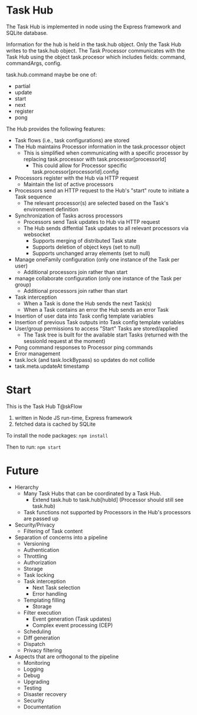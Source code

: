 # Task Hub

The Task Hub is implemented in node using the Express framework and SQLite database. 

Information for the hub is held in the task.hub object. Only the Task Hub writes to the task.hub object. The Task Processor communicates with the Task Hub using the object task.procesor which includes fields: command, commandArgs, config. 

task.hub.command maybe be one of:
  * partial
  * update
  * start
  * next
  * register
  * pong

The Hub provides the following features:
* Task flows (i.e., task configurations) are stored
* The Hub maintains Processor information in the task.processor object
  * This is simplified when communicating with a specific processor by replacing task.processor with task.processor[processorId]
    * This could allow for Processor specific task.processor[processorId].config
* Processors register with the Hub via HTTP request
  * Maintain the list of active processors
* Processors send an HTTP request to the Hub's "start" route to initiate a Task sequence
  * The relevant processor(s) are selected based on the Task's environment definition
* Synchronization of Tasks across processors
  * Processors send Task updates to Hub via HTTP request
  * The Hub sends diffential Task updates to all relevant processors via websocket
    * Supports merging of distributed Task state
    * Supports deletion of object keys (set to null)
    * Supports unchanged array elements (set to null)
* Manage oneFamily configuration (only one instance of the Task per user)
  * Additional processors join rather than start
* manage collaborate configuration (only one instance of the Task per group)
  * Additional processors join rather than start
* Task interception
  * When a Task is done the Hub sends the next Task(s)
  * When a Task contains an error the Hub sends an error Task
* Insertion of user data into Task config template variables
* Insertion of previous Task outputs into Task config template variables
* User/group permissions to access "Start" Tasks are stored/applied
  * The Task tree is built for the available start Tasks (returned with the sessionId request at the moment)
* Pong command responses to Processor ping commands
* Error management
* task.lock (and task.lockBypass) so updates do not collide
* task.meta.updateAt timestamp
# Start
This is the Task Hub T@skFlow
1. written in Node JS run-time, Express framework
2. fetched data is cached by SQLite

To install the node packages: `npm install` 

Then to run: `npm start`

# Future
* Hierarchy
  * Many Task Hubs that can be coordinated by a Task Hub.
    * Extend task.hub to task.hub[hubId] (Processor should still see task.hub)
  * Task functions not supported by Processors in the Hub's processors are passed up
* Security/Privacy
  * Filtering of Task content
* Separation of concerns into a pipeline
  * Versioning
  * Authentication
  * Throttling
  * Authorization
  * Storage
  * Task locking
  * Task interception
    * Next Task selection
    * Error handling
  * Templating filling
    * Storage
  * Filter execution
    * Event generation (Task updates)
    * Complex event processing (CEP)
  * Scheduling
  * Diff generation
  * Dispatch
  * Privacy filtering
* Aspects that are orthogonal to the pipeline
  * Monitoring
  * Logging
  * Debug
  * Upgrading
  * Testing
  * Disaster recovery
  * Security
  * Documentation


